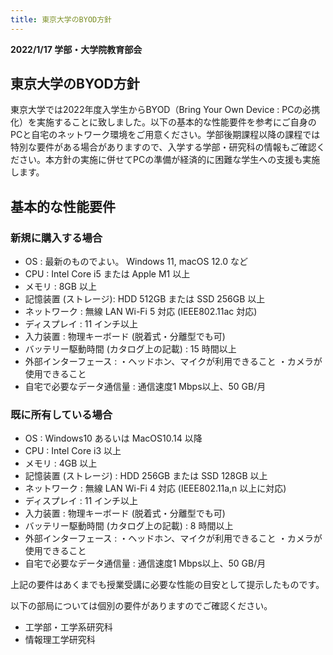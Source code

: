```yaml
---
title: 東京大学のBYOD方針
--- 
```


**2022/1/17 学部・大学院教育部会**

## 東京大学のBYOD方針
東京大学では2022年度入学生からBYOD（Bring Your Own Device : PCの必携化）を実施することに致しました。以下の基本的な性能要件を参考にご自身のPCと自宅のネットワーク環境をご用意ください。学部後期課程以降の課程では特別な要件がある場合がありますので、入学する学部・研究科の情報もご確認ください。本方針の実施に併せてPCの準備が経済的に困難な学生への支援も実施します。

## 基本的な性能要件
### 新規に購入する場合

- OS : 最新のものでよい。 Windows 11, macOS 12.0 など 
- CPU : Intel Core i5 または Apple M1 以上 
- メモリ : 8GB 以上 
- 記憶装置  (ストレージ): HDD 512GB または SSD 256GB 以上  
- ネットワーク : 無線 LAN Wi-Fi 5 対応 (IEEE802.11ac 対応) 
- ディスプレイ : 11 インチ以上
- 入力装置 : 物理キーボード (脱着式・分離型でも可) 
- バッテリー駆動時間 (カタログ上の記載) : 15 時間以上 
- 外部インターフェース : ・ヘッドホン、マイクが利用できること ・カメラが使用できること 
- 自宅で必要なデータ通信量 : 通信速度1 Mbps以上、50 GB/月 
### 既に所有している場合
- OS : Windows10 あるいは MacOS10.14 以降
- CPU : Intel Core i3 以上　
- メモリ : 4GB 以上 
- 記憶装置 (ストレージ) : HDD 256GB または SSD 128GB 以上
- ネットワーク : 無線 LAN Wi-Fi 4 対応 (IEEE802.11a,n 以上に対応) 
- ディスプレイ : 11 インチ以上 
- 入力装置 : 物理キーボード (脱着式・分離型でも可) 
- バッテリー駆動時間 (カタログ上の記載) : 8 時間以上 
- 外部インターフェース : ・ヘッドホン、マイクが利用できること ・カメラが使用できること
- 自宅で必要なデータ通信量 : 通信速度1 Mbps以上、50 GB/月

上記の要件はあくまでも授業受講に必要な性能の目安として提示したものです。

以下の部局については個別の要件がありますのでご確認ください。
- 工学部・工学系研究科
- 情報理工学研究科
